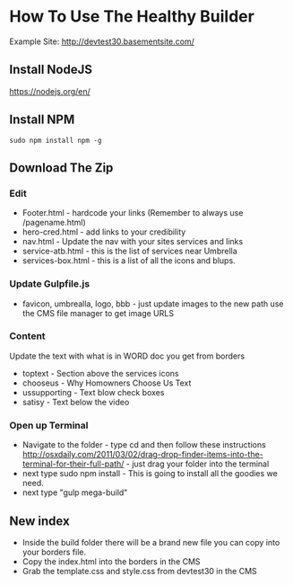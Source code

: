 # How To Use The Healthy Builder 

Example Site: http://devtest30.basementsite.com/

## Install NodeJS
https://nodejs.org/en/


## Install NPM
```
sudo npm install npm -g
```

## Download The Zip 

### Edit
- Footer.html - hardcode your links (Remember to always use /pagename.html)
- hero-cred.html - add links to your credibility 
- nav.html - Update the nav with your sites services and links
- service-atb.html - this is the list of services near Umbrella 
- services-box.html - this is a list of all the icons and blups. 


### Update Gulpfile.js 
- favicon, umbrealla, logo, bbb - just update images to the new path use the CMS file manager to get image URLS

### Content 
Update the text with what is in WORD doc you get from borders 
- toptext - Section above the services icons
- chooseus - Why Homowners Choose Us Text 
- ussupporting - Text blow check boxes
- satisy -  Text below the video

### Open up Terminal 
- Navigate to the folder - type cd  and then follow these instructions http://osxdaily.com/2011/03/02/drag-drop-finder-items-into-the-terminal-for-their-full-path/  - just drag your folder into the terminal 
- next type sudo npm install - This is going to install all the goodies we need. 
- next type "gulp mega-build" 

## New index 
- Inside the build folder there will be a brand new file you can copy into your borders file. 
- Copy the index.html into the borders in the CMS 
- Grab the template.css and style.css from devtest30 in the CMS
